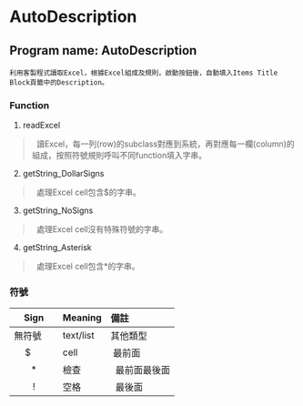 # AutoDescription
## Program name: AutoDescription
```利用客製程式讀取Excel，根據Excel組成及規則，啟動按鈕後，自動填入Items Title Block頁籤中的Description。```

### Function
1. readExcel
>   讀Excel，每一列(row)的subclass對應到系統，再對應每一欄(column)的組成，按照符號規則呼叫不同function填入字串。
2. getString_DollarSigns
>   處理Excel cell包含\$的字串。
3. getString_NoSigns
>   處理Excel cell沒有特殊符號的字串。
4. getString_Asterisk
>   處理Excel cell包含\*的字串。

### 符號
| Sign  | Meaning  | 備註 |
| :------------: |:---------------| :-----|
| 無符號      | text/list | 其他類型 |
| \$      | cell        |  最前面 |
| \* | 檢查        |   最前面最後面 |
| \! | 空格        |   最後面 |

